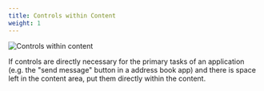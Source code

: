 ```yaml
---
title: Controls within Content
weight: 1
---
```


![Controls within content](/hig/Content1.png)

If controls are directly necessary for the primary tasks of an
application (e.g. the \"send message\" button in a address book app) and
there is space left in the content area, put them directly within the
content.

